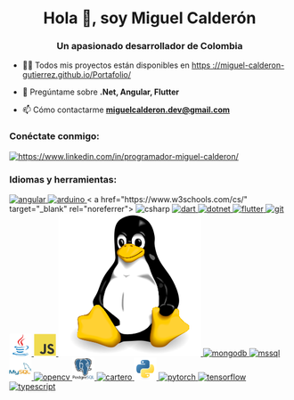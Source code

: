 <h1 align="center">Hola 👋, soy Miguel Calderón</h1>
<h3 align="center">Un apasionado desarrollador de Colombia</h3>

- 👨‍💻 Todos mis proyectos están disponibles en [https ://miguel-calderon-gutierrez.github.io/Portafolio/](https://miguel-calderon-gutierrez.github.io/Portafolio/)

- 💬 Pregúntame sobre **.Net, Angular, Flutter**

- 📫 Cómo contactarme **miguelcalderon.dev@gmail.com**

<h3 align="left">Conéctate conmigo:</h3>
<p align="left">
<a href="https://linkedin .com/in/https://www.linkedin.com/in/programador-miguel-calderon/" target="blank"><img align="center" src="https://raw.githubusercontent.com/ rahuldkjain/github-profile-readme-generator/master/src/images/icons/Social/linked-in-alt.svg" alt="https://www.linkedin.com/in/programador-miguel-calderon/" height="30" width="40" /></a>
</p>

<h3 align="left">Idiomas y herramientas:</h3>
<p align="left"> <a href="https://angular.io" target="_blank" rel="noreferrer"> <img src="https://angular.io/assets/images/logos /angular/angular.svg" alt="angular" width="40" height="40"/> </a> <a href="https://www.arduino.cc/" target="_blank" rel ="noreferrer"> <img src="https://cdn.worldvectorlogo.com/logos/arduino-1.svg" alt="arduino" width="40" height="40"/> </a> < a href="https://www.w3schools.com/cs/" target="_blank" rel="noreferrer"> <img src="https://raw.githubusercontent.com/devicons/devicon/master/icons /csharp/csharp-original.svg" alt="csharp" width="40" height="40"/> </a> <a href="https://dart.dev" target="_blank" rel= "noreferrer"> <img src="https://www.vectorlogo.zone/logos/dartlang/dartlang-icon.svg" alt="dart" width="40" height="40"/> </a> <a href="https://dotnet.microsoft.com/" target="_blank" rel="noreferrer"> <img src="https://raw.githubusercontent.com/devicons/devicon/master/icons/ dot-net/dot-net-original-wordmark.svg" alt="dotnet" width="40" height="40"/> </a> <a href="https://flutter.dev" target= "_blank" rel="noreferrer"> <img src="https://www.vectorlogo.zone/logos/flutterio/flutterio-icon.svg" alt="flutter" width="40" height="40"/ > </a> <a href="https://git-scm.com/" target="_blank" rel="noreferrer"> <img src="https://www.vectorlogo.zone/logos/git -scm/git-scm-icon.svg" alt="git" width="40" height="40"/> </a> <a href="https://www.java.com" target=" _blank" rel="noreferrer"> <img src="https://raw.githubusercontent.com/devicons/devicon/master/icons/java/java-original.svg" alt="java" width="40" height ="40"/> </a> <a href="https://developer.mozilla.org/en-US/docs/Web/JavaScript" target="_blank" rel="noreferrer"> <img src= "https://raw.githubusercontent.com/devicons/devicon/master/icons/javascript/javascript-original.svg" alt="javascript" width="40" height="40"/> </a> <a href="https://www.linux.org/" target="_blank" rel="noreferrer"> <img src="https://raw.githubusercontent.com/devicons/devicon/master/icons/linux/linux-original.svg" alt="linux" ancho="40" alto="40"/> </a> <a href="https://www.mongodb.com/" target="_blank" rel="noreferrer"> <img src="https: //raw.githubusercontent.com/devicons/devicon/master/icons/mongodb/mongodb-original-wordmark.svg" alt="mongodb" width="40" height="40"/> </a> <a href ="https://www.microsoft.com/en-us/sql-server" target="_blank" rel="noreferrer"> <img src="https://www.svgrepo.com/show/303229/ microsoft-sql-server-logo.svg" alt="mssql" width="40" height="40"/> </a> <a href="https://www.mysql.com/" target=" _blank" rel="noreferrer"> <img src="https://raw.githubusercontent.com/devicons/devicon/master/icons/mysql/mysql-original-wordmark.svg" alt="mysql" width="40 " height="40"/> </a> <a href="https://opencv.org/" target="_blank" rel="noreferrer"> <img src="https://www.vectorlogo. zona/logos/opencv/opencv-icon.svg" alt="opencv" width="40" height="40"/> </a> <a href="https://www.postgresql.org" target= "_blank" rel="noreferrer"> <img src="https://raw.githubusercontent.com/devicons/devicon/master/icons/postgresql/postgresql-original-wordmark.svg" alt="postgresql" width=" 40" altura="40"/> </a> <a href="https://postman.com" target="_blank" rel="noreferrer"> <img src="https://www.vectorlogo. zona/logos/getpostman/getpostman-icon.svg" alt="cartero" ancho="40" altura="40"/> </a> <a href="https://www.python.org" target= "_blank" rel="noreferrer"> <img src="https://raw.githubusercontent.com/devicons/devicon/master/icons/python/python-original.svg" alt="python" width="40" altura="40"/> </a> <a href="https://pytorch.org/" target="_blank" rel="noreferrer"> <img src="https://www.vectorlogo.zone /logos/pytorch/pytorch-icon.svg" alt="pytorch" width="40" height="40"/> </a> <a href="https://www.tensorflow.org" target="_blank" rel="noreferrer"> <img src="https://www.vectorlogo.zone/logos/tensorflow/tensorflow-icon.svg" alt="tensorflow" width="40" height= "40"/> </a> <a href="https://www.typescriptlang.org/" target="_blank" rel="noreferrer"> <img src="https://raw.githubusercontent.com /devicons/devicon/master/icons/typescript/typescript-original.svg" alt="typescript" width="40" height="40"/> </a> </p>

